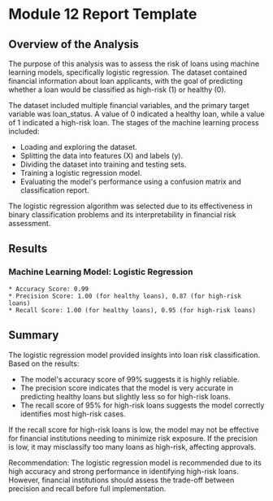 # Module 12 Report Template

## Overview of the Analysis

The purpose of this analysis was to assess the risk of loans using machine learning models, specifically logistic regression. The dataset contained financial information about loan applicants, with the goal of predicting whether a loan would be classified as high-risk (1) or healthy (0).

The dataset included multiple financial variables, and the primary target variable was loan_status. A value of 0 indicated a healthy loan, while a value of 1 indicated a high-risk loan. The stages of the machine learning process included:

* Loading and exploring the dataset.
* Splitting the data into features (X) and labels (y).
* Dividing the dataset into training and testing sets.
* Training a logistic regression model.
* Evaluating the model's performance using a confusion matrix and classification report.

The logistic regression algorithm was selected due to its effectiveness in binary classification problems and its interpretability in financial risk assessment.

## Results

### Machine Learning Model: Logistic Regression
    * Accuracy Score: 0.99
    * Precision Score: 1.00 (for healthy loans), 0.87 (for high-risk loans)
    * Recall Score: 1.00 (for healthy loans), 0.95 (for high-risk loans)
    

## Summary

The logistic regression model provided insights into loan risk classification. Based on the results:

* The model's accuracy score of 99% suggests it is highly reliable.
* The precision score indicates that the model is very accurate in predicting healthy loans but slightly less so for high-risk loans.
* The recall score of 95% for high-risk loans suggests the model correctly identifies most high-risk cases.

If the recall score for high-risk loans is low, the model may not be effective for financial institutions needing to minimize risk exposure. If the precision is low, it may misclassify too many loans as high-risk, affecting approvals.

Recommendation: The logistic regression model is recommended due to its high accuracy and strong performance in identifying high-risk loans. However, financial institutions should assess the trade-off between precision and recall before full implementation.
